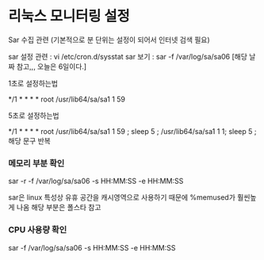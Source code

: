 # 리눅스 모니터링 설정

Sar 수집 관련 (기본적으로 분 단위는 설정이 되어서 인터넷 검색 필요)

sar 설정 관련 : vi /etc/cron.d/sysstat
sar 보기 : sar -f /var/log/sa/sa06 [해당 날짜 참고,,, 오늘은 6일이다.]

1초로 설정하는법

*/1 * * * * root /usr/lib64/sa/sa1 1 59

5초로 설정하는법

*/1 * * * * root /usr/lib64/sa/sa1 1 59 ; sleep 5 ; /usr/lib64/sa/sa1 1 1; sleep 5 ; 해당 문구 반복


### 메모리 부분 확인

sar -r -f /var/log/sa/sa06 -s HH:MM:SS -e HH:MM:SS

sar은 linux 특성상 유휴 공간을 캐시영역으로 사용하기 때문에 %memused가 훨씬높게 나옴
해당 부분은 폴스타 참고

### CPU 사용량 확인

sar -f /var/log/sa/sa06 -s HH:MM:SS -e HH:MM:SS
